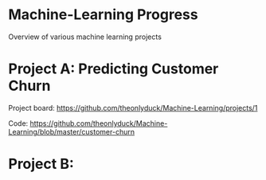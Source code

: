 # Machine-Learning Progress
Overview of various machine learning projects

# Project A: Predicting Customer Churn
Project board: https://github.com/theonlyduck/Machine-Learning/projects/1

Code: https://github.com/theonlyduck/Machine-Learning/blob/master/customer-churn

# Project B: 
